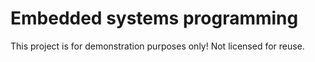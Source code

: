 # Embedded systems programming

This project is for demonstration purposes only! Not licensed for reuse.
